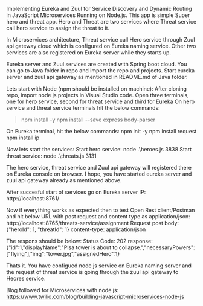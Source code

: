 Implementing Eureka and Zuul for Service Discovery and Dynamic Routing in JavaScript Microservices Running on Node.js. 
This app is simple Super hero and threat app. Hero and Threat are two services where Threat service call hero service to assign the threat to it.

In Microservices architecture, Threat service call Hero service through Zuul api gateway cloud which is configured on Eureka naming service. Other two services are also registered on Eureka server while they starts up.

Eureka server and Zuul services are created with Spring boot cloud. You can go to Java folder in repo and import the repo and projects. Start eureka server and zuul api gateway as mentioned in README.md of Java folder.

Lets start with Node (npm should be installed on machine):
After cloning repo, import node js projects in Visual Studio code.
Open three terminals, one for hero service, second for threat service and third for Eureka
On hero service and threat service terminals hit the below commands:
>npm install -y
>npm install --save express body-parser

On Eureka terminal, hit the below commands:
npm init -y
npm install request 
npm install ip

Now lets start the services:
Start hero service: 
node .\heroes.js 3838
Start threat service:
node .\threats.js 3131

The hero service, threat service and Zuul api gateway will registered there on Eureka console on browser. I hope, you have started eureka server and zuul api gateway already as mentioned above.

After succesful start of services go on Eureka server IP:
http://localhost:8761/

Now if everything works as expected then to test Open Rest client/Postman and hit below URL with post request and content type as application/json:
http://localhost:8765/threats-service/assignment
Request post
body: {"heroId": 1, "threatId": 1}
content-type: application/json

The respons should be below:
Status Code: 202 
response: {"id":1,"displayName":"Pisa tower is about to collapse.","necessaryPowers":["flying"],"img":"tower.jpg","assignedHero":1}

Thats it. You have configued node js service on Eureka naming server and the request of threat service is going through the zuul api gateway to Heores service.


	
Blog followed for Microservices with node js:
https://www.twilio.com/blog/building-javascript-microservices-node-js
